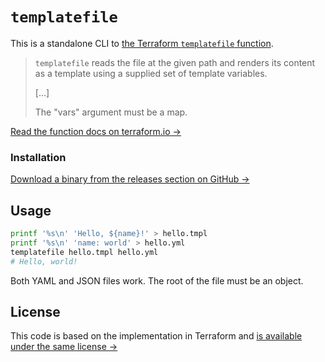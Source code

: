 # `templatefile`

This is a standalone CLI to [the Terraform `templatefile` function][1].

> `templatefile` reads the file at the given path and renders its content as a template using a supplied set of template variables.
>
> […]
>
> The "vars" argument must be a map.

[Read the function docs on terraform.io →][1]

### Installation

[Download a binary from the releases section on GitHub →][2]

## Usage

```bash
printf '%s\n' 'Hello, ${name}!' > hello.tmpl
printf '%s\n' 'name: world' > hello.yml
templatefile hello.tmpl hello.yml
# Hello, world!
```

Both YAML and JSON files work. The root of the file must be an object.

## License

This code is based on the implementation in Terraform and [is available under the same license →](./LICENSE.txt)

  [1]:https://www.terraform.io/docs/configuration/functions/templatefile.html
  [2]:https://github.com/TypedSoftware/templatefile/releases
